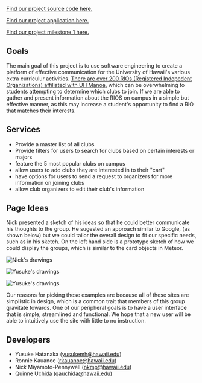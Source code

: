 
[Find our project source code here.](https://github.com/myuh-club-source.github.io)

[Find our project application here.](myuhclub.meteorapp.con)

[Find our project milestone 1 here.](https://github.com/myuh-club/myuh-club-source/projects/1)

## Goals 
The main goal of this project is to use software engineering to create a platform of effective communication for the University of Hawaii's various extra curriculur activities. [There are over 200 RIOs (Registered Indepedent Organizations) affiliated with UH Manoa](http://www.manoa.hawaii.edu/studentlife/studentorg/rio.php), which can be overwhelming to students attempting to determine which clubs to join. If we are able to gather and present information about the RIOS on campus in a simple but effective manner, as this may increase a student's opportunity to find a RIO that matches their interests.

## Services 
- Provide a master list of all clubs
- Provide filters for users to search for clubs based on certain interests or majors
- feature the 5 most popular clubs on campus 
- allow users to add clubs they are interested in to their "cart"
- have options for users to send a request to organizers for more information on joining clubs
- allow club organizers to edit their club's information

## Page Ideas
Nick presented a sketch of his ideas so that he could better communicate his thoughts to the group. He sugested an approach similar to Google, (as shown below) but we could tailor the overall design to fit our specific needs, such as in his sketch. On the left hand side is a prototype sketch of how we could display the groups, which is similar to the card objects in Meteor. 

![Nick's drawings](https://myuh-club.github.io/images/nic.jpg)

![Yusuke's drawings](https://myuh-club.github.io/images/sketch1.jpg)

![Yusuke's drawings](https://myuh-club.github.io/images/sketch2.jpg)

Our reasons for picking these examples are because all of these sites are simplistic in design, which is a common trait that members of this group gravitate towards. One of our peripheral goals is to have a user interface that is simple, streamlined and functional. We hope that a new user will be able to intuitively use the site with little to no instruction.
 

## Developers
- Yusuke Hatanaka (yusukemh@hawaii.edu)
- Ronnie Kauanoe (rkauanoe@hawaii.edu)
- Nick Miyamoto-Pennywell (nkmp@hawaii.edu)
- Quinne Uchida (qauchida@hawaii.edu)

